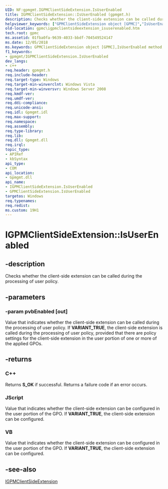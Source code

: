 ```yaml
---
UID: NF:gpmgmt.IGPMClientSideExtension.IsUserEnabled
title: IGPMClientSideExtension::IsUserEnabled (gpmgmt.h)
description: Checks whether the client-side extension can be called during the processing of user policy.helpviewer_keywords: ["GPMClientSideExtension object [GPMC]","IsUserEnabled method","IGPMClientSideExtension interface [GPMC]","IsUserEnabled method","IGPMClientSideExtension.IsUserEnabled","IGPMClientSideExtension::IsUserEnabled","IsUserEnabled","IsUserEnabled method [GPMC]","IsUserEnabled method [GPMC]","GPMClientSideExtension object","IsUserEnabled method [GPMC]","IGPMClientSideExtension interface","_win32_igpmclientsideextension_isuserenabled","gpmc.igpmclientsideextension_isuserenabled","gpmgmt/IGPMClientSideExtension::IsUserEnabled"]
old-location: gpmc\igpmclientsideextension_isuserenabled.htm
tech.root: gpmc
ms.assetid: 01fba0fa-9639-4033-bbdf-704549524147
ms.date: 12/05/2018
ms.keywords: GPMClientSideExtension object [GPMC],IsUserEnabled method, IGPMClientSideExtension interface [GPMC],IsUserEnabled method, IGPMClientSideExtension.IsUserEnabled, IGPMClientSideExtension::IsUserEnabled, IsUserEnabled, IsUserEnabled method [GPMC], IsUserEnabled method [GPMC],GPMClientSideExtension object, IsUserEnabled method [GPMC],IGPMClientSideExtension interface, _win32_igpmclientsideextension_isuserenabled, gpmc.igpmclientsideextension_isuserenabled, gpmgmt/IGPMClientSideExtension::IsUserEnabled
f1_keywords:
- gpmgmt/IGPMClientSideExtension.IsUserEnabled
dev_langs:
- c++
req.header: gpmgmt.h
req.include-header: 
req.target-type: Windows
req.target-min-winverclnt: Windows Vista
req.target-min-winversvr: Windows Server 2008
req.kmdf-ver: 
req.umdf-ver: 
req.ddi-compliance: 
req.unicode-ansi: 
req.idl: Gpmgmt.idl
req.max-support: 
req.namespace: 
req.assembly: 
req.type-library: 
req.lib: 
req.dll: Gpmgmt.dll
req.irql: 
topic_type:
- APIRef
- kbSyntax
api_type:
- COM
api_location:
- Gpmgmt.dll
api_name:
- IGPMClientSideExtension.IsUserEnabled
- GPMClientSideExtension.IsUserEnabled
targetos: Windows
req.typenames: 
req.redist: 
ms.custom: 19H1
---
```


# IGPMClientSideExtension::IsUserEnabled


## -description


Checks whether the client-side extension can be called during the processing of user policy.


## -parameters




### -param pvbEnabled [out]

Value that indicates whether the client-side extension can be called during the processing of user policy. If <b>VARIANT_TRUE</b>, the client-side extension is called during the processing of user policy, provided that there are policy settings for the client-side extension in the user portion of one or more of the applied GPOs.


## -returns



<h3>C++</h3>
Returns <b>S_OK</b> if successful. Returns a failure code if an error occurs.

<h3>JScript</h3>
Value that indicates whether the client-side extension can be configured in the user portion of the GPO. If <b>VARIANT_TRUE</b>, the client-side extension can be configured.

<h3>VB</h3>
Value that indicates whether the client-side extension can be configured in the user portion of the GPO. If <b>VARIANT_TRUE</b>, the client-side extension can be configured.




## -see-also




<a href="https://docs.microsoft.com/previous-versions/windows/desktop/api/gpmgmt/nn-gpmgmt-igpmclientsideextension">IGPMClientSideExtension</a>
 

 

